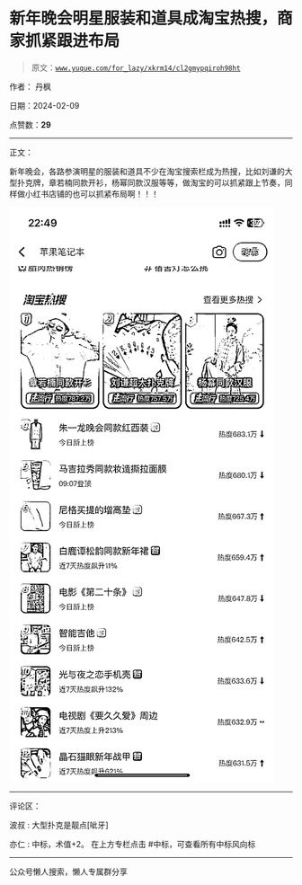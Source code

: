 # 新年晚会明星服装和道具成淘宝热搜，商家抓紧跟进布局

> 原文：[`www.yuque.com/for_lazy/xkrm14/cl2gmypqiroh98ht`](https://www.yuque.com/for_lazy/xkrm14/cl2gmypqiroh98ht)

作者： 丹枫

日期：2024-02-09

点赞数：**29**

* * *

正文：

新年晚会，各路参演明星的服装和道具不少在淘宝搜索栏成为热搜，比如刘谦的大型扑克牌，章若楠同款开衫，杨幂同款汉服等等，做淘宝的可以抓紧跟上节奏，同样做小红书店铺的也可以抓紧布局啊！！！

![](img/03be4e4478431d171b71370d13794ca1.png)

* * *

评论区：

波叔 : 大型扑克是靓点[呲牙]

亦仁 : 中标，术值+2。 在上方专栏点击 #中标，可查看所有中标风向标

* * *

公众号懒人搜索，懒人专属群分享